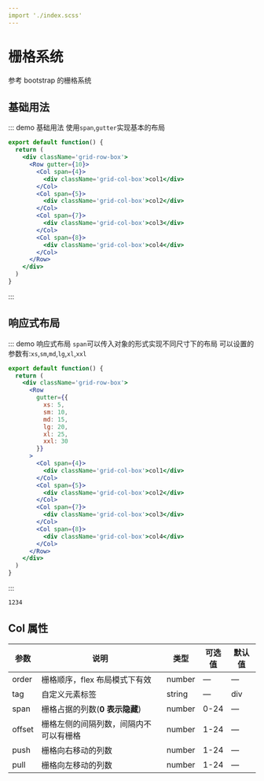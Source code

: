 ```yaml
---
import './index.scss'
---
```


# 栅格系统

参考 bootstrap 的栅格系统

## 基础用法

::: demo 基础用法
使用`span`,`gutter`实现基本的布局

```jsx
export default function() {
  return (
    <div className='grid-row-box'>
      <Row gutter={10}>
        <Col span={4}>
          <div className='grid-col-box'>col1</div>
        </Col>
        <Col span={5}>
          <div className='grid-col-box'>col2</div>
        </Col>
        <Col span={7}>
          <div className='grid-col-box'>col3</div>
        </Col>
        <Col span={8}>
          <div className='grid-col-box'>col4</div>
        </Col>
      </Row>
    </div>
  )
}
```

:::

## 响应式布局

::: demo 响应式布局
`span`可以传入对象的形式实现不同尺寸下的布局
可以设置的参数有:`xs`,`sm`,`md`,`lg`,`xl`,`xxl`

```jsx
export default function() {
  return (
    <div className='grid-row-box'>
      <Row
        gutter={{
          xs: 5,
          sm: 10,
          md: 15,
          lg: 20,
          xl: 25,
          xxl: 30
        }}
      >
        <Col span={4}>
          <div className='grid-col-box'>col1</div>
        </Col>
        <Col span={5}>
          <div className='grid-col-box'>col2</div>
        </Col>
        <Col span={7}>
          <div className='grid-col-box'>col3</div>
        </Col>
        <Col span={8}>
          <div className='grid-col-box'>col4</div>
        </Col>
      </Row>
    </div>
  )
}
```

:::

`1234`

## Col 属性

| 参数   | 说明                                   | 类型   | 可选值 | 默认值 |
| ------ | -------------------------------------- | ------ | ------ | ------ |
| order  | 栅格顺序，flex 布局模式下有效          | number | —      | —      |
| tag    | 自定义元素标签                         | string | —      | div    |
| span   | 栅格占据的列数(**0 表示隐藏**)         | number | 0-24   | —      |
| offset | 栅格左侧的间隔列数，间隔内不可以有栅格 | number | 1-24   | —      |
| push   | 栅格向右移动的列数                     | number | 1-24   | —      |
| pull   | 栅格向左移动的列数                     | number | 1-24   | —      |
